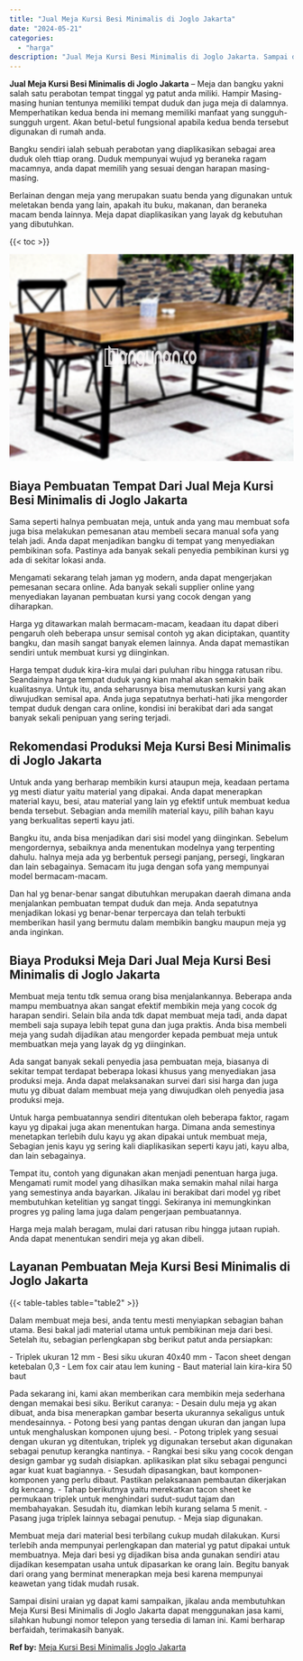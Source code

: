 ```yaml
---
title: "Jual Meja Kursi Besi Minimalis di Joglo Jakarta"
date: "2024-05-21"
categories: 
  - "harga"
description: "Jual Meja Kursi Besi Minimalis di Joglo Jakarta. Sampai disini uraian yg dapat kami sampaikan, jikalau anda membutuhkan Meja Kursi Besi Minimalis di Joglo Ja..."
---
```


**Jual Meja Kursi Besi Minimalis di Joglo Jakarta** – Meja dan bangku yakni salah satu perabotan tempat tinggal yg patut anda miliki. Hampir Masing-masing hunian tentunya memiliki tempat duduk dan juga meja di dalamnya. Memperhatikan kedua benda ini memang memiliki manfaat yang sungguh-sungguh urgent. Akan betul-betul fungsional apabila kedua benda tersebut digunakan di rumah anda.

Bangku sendiri ialah sebuah perabotan yang diaplikasikan sebagai area duduk oleh ttiap orang. Duduk mempunyai wujud yg beraneka ragam macamnya, anda dapat memilih yang sesuai dengan harapan masing-masing.

Berlainan dengan meja yang merupakan suatu benda yang digunakan untuk meletakan benda yang lain, apakah itu buku, makanan, dan beraneka macam benda lainnya. Meja dapat diaplikasikan yang layak dg kebutuhan yang dibutuhkan.

{{< toc >}}

![Jual Meja Kursi Besi Minimalis di Joglo Jakarta](/images/jual-meja-besi-murah17.png)

## Biaya Pembuatan Tempat Dari Jual Meja Kursi Besi Minimalis di Joglo Jakarta

Sama seperti halnya pembuatan meja, untuk anda yang mau membuat sofa juga bisa melakukan pemesanan atau membeli secara manual sofa yang telah jadi. Anda dapat menjadikan bangku di tempat yang menyediakan pembikinan sofa. Pastinya ada banyak sekali penyedia pembikinan kursi yg ada di sekitar lokasi anda.

Mengamati sekarang telah jaman yg modern, anda dapat mengerjakan pemesanan secara online. Ada banyak sekali supplier online yang menyediakan layanan pembuatan kursi yang cocok dengan yang diharapkan.

Harga yg ditawarkan malah bermacam-macam, keadaan itu dapat diberi pengaruh oleh beberapa unsur semisal contoh yg akan diciptakan, quantity bangku, dan masih sangat banyak elemen lainnya. Anda dapat memastikan sendiri untuk membuat kursi yg diinginkan.

Harga tempat duduk kira-kira mulai dari puluhan ribu hingga ratusan ribu. Seandainya harga tempat duduk yang kian mahal akan semakin baik kualitasnya. Untuk itu, anda seharusnya bisa memutuskan kursi yang akan diwujudkan semisal apa. Anda juga sepatutnya berhati-hati jika mengorder tempat duduk dengan cara online, kondisi ini berakibat dari ada sangat banyak sekali penipuan yang sering terjadi.

## Rekomendasi Produksi Meja Kursi Besi Minimalis di Joglo Jakarta

Untuk anda yang berharap membikin kursi ataupun meja, keadaan pertama yg mesti diatur yaitu material yang dipakai. Anda dapat menerapkan material kayu, besi, atau material yang lain yg efektif untuk membuat kedua benda tersebut. Sebagian anda memilih material kayu, pilih bahan kayu yang berkualitas seperti kayu jati.

Bangku itu, anda bisa menjadikan dari sisi model yang diinginkan. Sebelum mengordernya, sebaiknya anda menentukan modelnya yang terpenting dahulu. halnya meja ada yg berbentuk persegi panjang, persegi, lingkaran dan lain sebagainya. Semacam itu juga dengan sofa yang mempunyai model bermacam-macam.

Dan hal yg benar-benar sangat dibutuhkan merupakan daerah dimana anda menjalankan pembuatan tempat duduk dan meja. Anda sepatutnya menjadikan lokasi yg benar-benar terpercaya dan telah terbukti memberikan hasil yang bermutu dalam membikin bangku maupun meja yg anda inginkan.

## Biaya Produksi Meja Dari Jual Meja Kursi Besi Minimalis di Joglo Jakarta

Membuat meja tentu tdk semua orang bisa menjalankannya. Beberapa anda mampu membuatnya akan sangat efektif membikin meja yang cocok dg harapan sendiri. Selain bila anda tdk dapat membuat meja tadi, anda dapat membeli saja supaya lebih tepat guna dan juga praktis. Anda bisa membeli meja yang sudah dijadikan atau mengorder kepada pembuat meja untuk membuatkan meja yang layak dg yg diinginkan.

Ada sangat banyak sekali penyedia jasa pembuatan meja, biasanya di sekitar tempat terdapat beberapa lokasi khusus yang menyediakan jasa produksi meja. Anda dapat melaksanakan survei dari sisi harga dan juga mutu yg dibuat dalam membuat meja yang diwujudkan oleh penyedia jasa produksi meja.

Untuk harga pembuatannya sendiri ditentukan oleh beberapa faktor, ragam kayu yg dipakai juga akan menentukan harga. Dimana anda semestinya menetapkan terlebih dulu kayu yg akan dipakai untuk membuat meja, Sebagian jenis kayu yg sering kali diaplikasikan seperti kayu jati, kayu alba, dan lain sebagainya.

Tempat itu, contoh yang digunakan akan menjadi penentuan harga juga. Mengamati rumit model yang dihasilkan maka semakin mahal nilai harga yang semestinya anda bayarkan. Jikalau ini berakibat dari model yg ribet membutuhkan ketelitian yg sangat tinggi. Sekiranya ini memungkinkan progres yg paling lama juga dalam pengerjaan pembuatannya.

Harga meja malah beragam, mulai dari ratusan ribu hingga jutaan rupiah. Anda dapat menentukan sendiri meja yg akan dibeli.

## Layanan Pembuatan Meja Kursi Besi Minimalis di Joglo Jakarta

{{< table-tables table="table2" >}}

Dalam membuat meja besi, anda tentu mesti menyiapkan sebagian bahan utama. Besi bakal jadi material utama untuk pembikinan meja dari besi. Setelah itu, sebagian perlengkapan sbg berikut patut anda persiapkan:

\- Triplek ukuran 12 mm - Besi siku ukuran 40x40 mm - Tacon sheet dengan ketebalan 0,3 - Lem fox cair atau lem kuning - Baut material lain kira-kira 50 baut

Pada sekarang ini, kami akan memberikan cara membikin meja sederhana dengan memakai besi siku. Berikut caranya: - Desain dulu meja yg akan dibuat, anda bisa menerapkan gambar beserta ukurannya sekaligus untuk mendesainnya. - Potong besi yang pantas dengan ukuran dan jangan lupa untuk menghaluskan komponen ujung besi. - Potong triplek yang sesuai dengan ukuran yg ditentukan, triplek yg digunakan tersebut akan digunakan sebagai penutup kerangka nantinya. - Rangkai besi siku yang cocok dengan design gambar yg sudah disiapkan. aplikasikan plat siku sebagai pengunci agar kuat kuat bagiannya. - Sesudah dipasangkan, baut komponen-komponen yang perlu dibaut. Pastikan pelaksanaan pembautan dikerjakan dg kencang. - Tahap berikutnya yaitu merekatkan tacon sheet ke permukaan triplek untuk menghindari sudut-sudut tajam dan membahayakan. Sesudah itu, diamkan lebih kurang selama 5 menit. - Pasang juga triplek lainnya sebagai penutup. - Meja siap digunakan.

Membuat meja dari material besi terbilang cukup mudah dilakukan. Kursi terlebih anda mempunyai perlengkapan dan material yg patut dipakai untuk membuatnya. Meja dari besi yg dijadikan bisa anda gunakan sendiri atau dijadikan kesempatan usaha untuk dipasarkan ke orang lain. Begitu banyak dari orang yang berminat menerapkan meja besi karena mempunyai keawetan yang tidak mudah rusak.

Sampai disini uraian yg dapat kami sampaikan, jikalau anda membutuhkan Meja Kursi Besi Minimalis di Joglo Jakarta dapat menggunakan jasa kami, silahkan hubungi nomor telepon yang tersedia di laman ini. Kami berharap berfaidah, terimakasih banyak.

**Ref by:** [Meja Kursi Besi Minimalis Joglo Jakarta](https://id.wikipedia.org/wiki/Meja)
